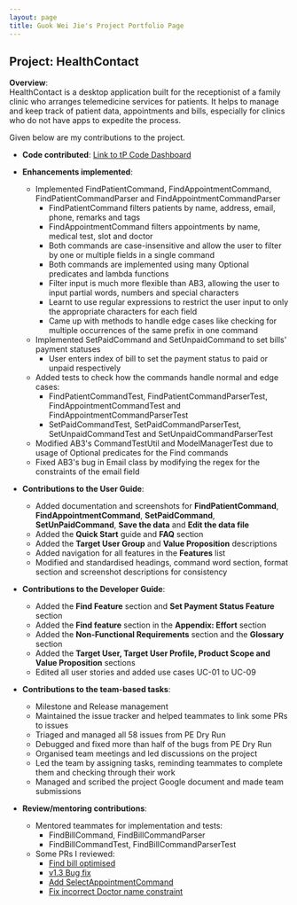```yaml
---
layout: page
title: Guok Wei Jie's Project Portfolio Page
---
```


## Project: HealthContact
**Overview**: <br>
HealthContact is a desktop application built for the receptionist of a family clinic who arranges telemedicine services for patients.
It helps to manage and keep track of patient data, appointments and bills, especially for clinics who do not have apps to expedite the process.

Given below are my contributions to the project.

* __Code contributed__:
[Link to tP Code Dashboard](https://nus-cs2103-ay2223s1.github.io/tp-dashboard/?search=guokweijie&breakdown=true&sort=groupTitle&sortWithin=title&since=2022-09-16&timeframe=commit&mergegroup=&groupSelect=groupByRepos&checkedFileTypes=docs~functional-code~test-code~other&tabOpen=true&tabType=authorship&tabAuthor=guokweijie&tabRepo=AY2223S1-CS2103T-W08-1%2Ftp%5Bmaster%5D&authorshipIsMergeGroup=false&authorshipFileTypes=docs~functional-code~test-code&authorshipIsBinaryFileTypeChecked=false&authorshipIsIgnoredFilesChecked=false)


* __Enhancements implemented__:
  * Implemented FindPatientCommand, FindAppointmentCommand, FindPatientCommandParser and FindAppointmentCommandParser
    * FindPatientCommand filters patients by name, address, email, phone, remarks and tags
    * FindAppointmentCommand filters appointments by name, medical test, slot and doctor
    * Both commands are case-insensitive and allow the user to filter by one or multiple fields in a single command
    * Both commands are implemented using many Optional predicates and lambda functions
    * Filter input is much more flexible than AB3, allowing the user to input partial words, numbers and special characters
    * Learnt to use regular expressions to restrict the user input to only the appropriate characters for each field
    * Came up with methods to handle edge cases like checking for multiple occurrences of the same prefix in one command
  * Implemented SetPaidCommand and SetUnpaidCommand to set bills' payment statuses
    * User enters index of bill to set the payment status to paid or unpaid respectively
  * Added tests to check how the commands handle normal and edge cases:
    * FindPatientCommandTest, FindPatientCommandParserTest, FindAppointmentCommandTest and FindAppointmentCommandParserTest
    * SetPaidCommandTest, SetPaidCommandParserTest, SetUnpaidCommandTest and SetUnpaidCommandParserTest
  * Modified AB3's CommandTestUtil and ModelManagerTest due to usage of Optional predicates for the Find commands
  * Fixed AB3's bug in Email class by modifying the regex for the constraints of the email field <br>


* __Contributions to the User Guide__:
  * Added documentation and screenshots for __FindPatientCommand__, __FindAppointmentCommand__, __SetPaidCommand__, __SetUnPaidCommand__, __Save the data__ and __Edit the data file__
  * Added the __Quick Start__ guide and __FAQ__ section
  * Added the __Target User Group__ and __Value Proposition__ descriptions
  * Added navigation for all features in the __Features__ list
  * Modified and standardised headings, command word section, format section and screenshot descriptions for consistency


* __Contributions to the Developer Guide__:
  * Added the __Find Feature__ section and __Set Payment Status Feature__ section
  * Added the __Find feature__ section in the __Appendix: Effort__ section
  * Added the __Non-Functional Requirements__ section and the __Glossary__ section
  * Added the __Target User, Target User Profile, Product Scope and Value Proposition__ sections
  * Edited all user stories and added use cases UC-01 to UC-09

* __Contributions to the team-based tasks__:
  * Milestone and Release management
  * Maintained the issue tracker and helped teammates to link some PRs to issues
  * Triaged and managed all 58 issues from PE Dry Run
  * Debugged and fixed more than half of the bugs from PE Dry Run
  * Organised team meetings and led discussions on the project
  * Led the team by assigning tasks, reminding teammates to complete them and checking through their work
  * Managed and scribed the project Google document and made team submissions


* __Review/mentoring contributions__:
  * Mentored teammates for implementation and tests:
    * FindBillCommand, FindBillCommandParser
    * FindBillCommandTest, FindBillCommandParserTest
  * Some PRs I reviewed:
    * [Find bill optimised](https://github.com/AY2223S1-CS2103T-W08-1/tp/pull/158)
    * [v1.3 Bug fix](https://github.com/AY2223S1-CS2103T-W08-1/tp/pull/167)
    * [Add SelectAppointmentCommand](https://github.com/AY2223S1-CS2103T-W08-1/tp/pull/123)
    * [Fix incorrect Doctor name constraint](https://github.com/AY2223S1-CS2103T-W08-1/tp/pull/257)
